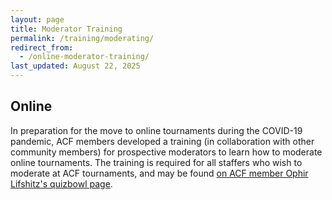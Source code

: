 ```yaml
---
layout: page
title: Moderator Training
permalink: /training/moderating/
redirect_from:
  - /online-moderator-training/
last_updated: August 22, 2025
---
```


## Online

In preparation for the move to online tournaments during the COVID-19 pandemic, ACF members developed a training (in collaboration with other community members) for prospective moderators to learn how to moderate online tournaments. The training is required for all staffers who wish to moderate at ACF tournaments, and may be found [on ACF member Ophir Lifshitz's quizbowl page](http://minkowski.space/quizbowl/training/online-moderator/).
